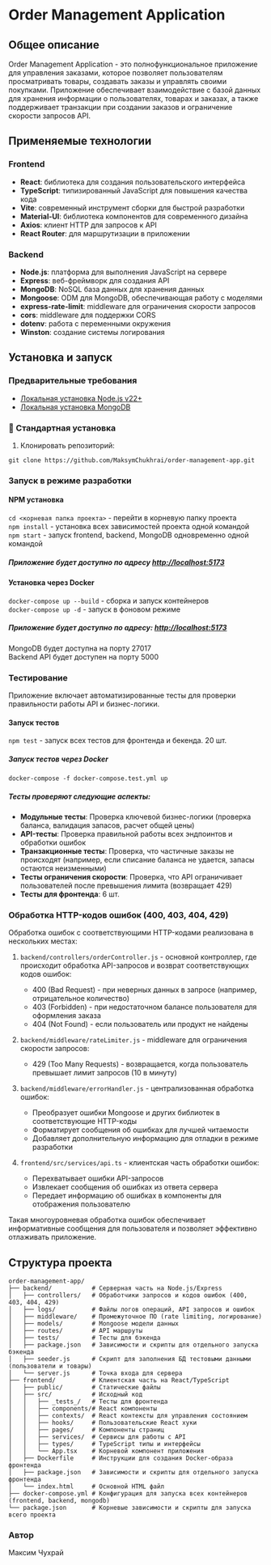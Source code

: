 # Order Management Application

## Общее описание

Order Management Application - это полнофункциональное приложение для управления заказами, которое позволяет пользователям просматривать товары, создавать заказы и управлять своими покупками. Приложение обеспечивает взаимодействие с базой данных для хранения информации о пользователях, товарах и заказах, а также поддерживает транзакции при создании заказов и ограничение скорости запросов API.

## Применяемые технологии

### Frontend

- **React**: библиотека для создания пользовательского интерфейса
- **TypeScript**: типизированный JavaScript для повышения качества кода
- **Vite**: современный инструмент сборки для быстрой разработки
- **Material-UI**: библиотека компонентов для современного дизайна
- **Axios**: клиент HTTP для запросов к API
- **React Router**: для маршрутизации в приложении

### Backend

- **Node.js**: платформа для выполнения JavaScript на сервере
- **Express**: веб-фреймворк для создания API
- **MongoDB**: NoSQL база данных для хранения данных
- **Mongoose**: ODM для MongoDB, обеспечивающая работу с моделями
- **express-rate-limit**: middleware для ограничения скорости запросов
- **cors**: middleware для поддержки CORS
- **dotenv**: работа с переменными окружения
- **Winston**: создание системы логирования

## Установка и запуск

### Предварительные требования

* [Локальная установка Node.js v22+](https://nodejs.org/uk/download/current)
* [Локальная установка MongoDB](https://fastdl.mongodb.org/windows/mongodb-windows-x86_64-8.0.6-signed.msi)

### 🚀 Стандартная установка

1. Клонировать репозиторий:

`git clone https://github.com/MaksymChukhrai/order-management-app.git`

### Запуск в режиме разработки

#### NPM установка

`cd <корневая папка проекта>` - перейти в корневую папку проекта  
`npm install` - установка всех зависимостей проекта одной командой  
`npm start` - запуск frontend, backend, MongoDB одновременно одной командой  

##### Приложение будет доступно по адресу <http://localhost:5173>

#### Установка через Docker

`docker-compose up --build` - сборка и запуск контейнеров  
`docker-compose up -d` - запуск в фоновом режиме  

##### Приложение будет доступно по адресу: <http://localhost:5173>

MongoDB будет доступна на порту 27017  
Backend API будет доступен на порту 5000  

### Тестирование

Приложение включает автоматизированные тесты для проверки правильности работы API и бизнес-логики.

#### Запуск тестов

`npm test` - запуск всех тестов для фронтенда и бекенда. 20 шт.

##### Запуск тестов через Docker

`docker-compose -f docker-compose.test.yml up`

##### Тесты проверяют следующие аспекты:

- **Модульные тесты**: Проверка ключевой бизнес-логики (проверка баланса, валидация запасов, расчет общей цены)
- **API-тесты**: Проверка правильной работы всех эндпоинтов и обработки ошибок
- **Транзакционные тесты**: Проверка, что частичные заказы не происходят (например, если списание баланса не удается, запасы остаются неизменными)
- **Тесты ограничения скорости**: Проверка, что API ограничивает пользователей после превышения лимита (возвращает 429)
- **Тесты для фронтенда**: 6 шт.

### Обработка HTTP-кодов ошибок (400, 403, 404, 429)

Обработка ошибок с соответствующими HTTP-кодами реализована в нескольких местах:  

1. `backend/controllers/orderController.js` - основной контроллер, где происходит обработка API-запросов и возврат соответствующих кодов ошибок:  

    * 400 (Bad Request) - при неверных данных в запросе (например, отрицательное количество)  
    * 403 (Forbidden) - при недостаточном балансе пользователя для оформления заказа  
    * 404 (Not Found) - если пользователь или продукт не найдены  

2. `backend/middleware/rateLimiter.js` - middleware для ограничения скорости запросов: 

    * 429 (Too Many Requests) - возвращается, когда пользователь превышает лимит запросов (10 в минуту)


3. `backend/middleware/errorHandler.js` - централизованная обработка ошибок:

    * Преобразует ошибки Mongoose и других библиотек в соответствующие HTTP-коды  
    * Форматирует сообщения об ошибках для лучшей читаемости  
    * Добавляет дополнительную информацию для отладки в режиме разработки  


4. `frontend/src/services/api.ts` - клиентская часть обработки ошибок:  

    * Перехватывает ошибки API-запросов  
    * Извлекает сообщения об ошибках из ответа сервера  
    * Передает информацию об ошибках в компоненты для отображения пользователю  

Такая многоуровневая обработка ошибок обеспечивает информативные сообщения для пользователя и позволяет эффективно отлаживать приложение.  


## Структура проекта

```
order-management-app/
├── backend/           # Серверная часть на Node.js/Express
│   ├── controllers/   # Обработчики запросов и кодов ошибок (400, 403, 404, 429)
│   ├── logs/          # Файлы логов операций, API запросов и ошибок
│   ├── middleware/    # Промежуточное ПО (rate limiting, логирование)
│   ├── models/        # Mongoose модели данных
│   ├── routes/        # API маршруты
│   ├── tests/         # Тесты для бэкенда
│   ├── package.json   # Зависимости и скрипты для отдельного запуска бэкенда 
│   ├── seeder.js      # Скрипт для заполнения БД тестовыми данными (пользователи и товары)  
│   └── server.js      # Точка входа для сервера
├── frontend/          # Клиентская часть на React/TypeScript
│   ├── public/        # Статические файлы
│   ├── src/           # Исходный код
│   │   ├── _tests_/   # Тесты для фронтенда
│   │   ├── components/# React компоненты
│   │   ├── contexts/  # React контексты для управления состоянием
│   │   ├── hooks/     # Пользовательские React хуки
│   │   ├── pages/     # Компоненты страниц
│   │   ├── services/  # Сервисы для работы с API
│   │   ├── types/     # TypeScript типы и интерфейсы
│   │   └── App.tsx    # Корневой компонент приложения
│   ├── Dockerfile     # Инструкции для создания Docker-образа фронтенда
│   ├── package.json   # Зависимости и скрипты для отдельного запуска фронтенда
│   └── index.html     # Основной HTML файл
├── docker-compose.yml # Конфигурация для запуска всех контейнеров (frontend, backend, mongodb)
└── package.json       # Корневые зависимости и скрипты для запуска всего проекта
```

### Автор

Максим Чухрай